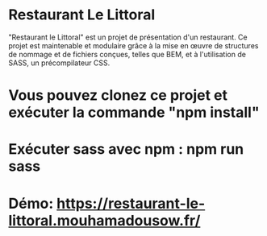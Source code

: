 # Restaurant Le Littoral
"Restaurant le Littoral" est un projet de présentation d'un restaurant.
Ce projet est maintenable et modulaire grâce à la mise en œuvre de structures de nommage
et de fichiers conçues, telles que BEM, et à l'utilisation de SASS, un précompilateur CSS.

# Vous pouvez clonez ce projet et exécuter la commande "npm install" 

# Exécuter sass avec npm :  npm run sass

# Démo: https://restaurant-le-littoral.mouhamadousow.fr/

